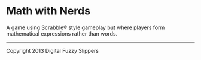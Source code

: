 # Math with Nerds

A game using Scrabble® style gameplay but where players form mathematical expressions rather than words.

***
Copyright 2013 Digital Fuzzy Slippers